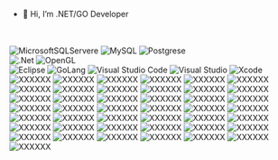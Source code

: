 - 👋 Hi, I’m .NET/GO Developer
<br>
<br>

<div id="badges">
  <img src="https://img.shields.io/badge/Microsoft%20SQL%20Sever-CC2927?style=for-the-badge&logo=microsoft%20sql%20server&logoColor=white" alt="MicrosoftSQLServere"/>
  <img src="https://img.shields.io/badge/mysql-%2300f.svg?style=for-the-badge&logo=mysql&logoColor=white" alt="MySQL"/>
  <img src="https://img.shields.io/badge/postgres-%23316192.svg?style=for-the-badge&logo=postgresql&logoColor=white" alt="Postgrese"/>
  <br>
  <img src="https://img.shields.io/badge/.NET-5C2D91?style=for-the-badge&logo=.net&logoColor=white" alt=".Net"/>
  <img src="https://img.shields.io/badge/OpenGL-%23FFFFFF.svg?style=for-the-badge&logo=opengl" alt="OpenGL"/>
  <br>
  <img src="https://img.shields.io/badge/Eclipse-FE7A16.svg?style=for-the-badge&logo=Eclipse&logoColor=white" alt="Eclipse"/>
  <img src="https://img.shields.io/badge/GoLand-0f0f0f?&style=for-the-badge&logo=goland&logoColor=white" alt="GoLang"/>
  <img src="https://img.shields.io/badge/Visual%20Studio%20Code-0078d7.svg?style=for-the-badge&logo=visual-studio-code&logoColor=white" alt="Visual Studio Code"/>
  <img src="https://img.shields.io/badge/Visual%20Studio-5C2D91.svg?style=for-the-badge&logo=visual-studio&logoColor=white" alt="Visual Studio"/>
  <img src="https://img.shields.io/badge/Xcode-007ACC?style=for-the-badge&logo=Xcode&logoColor=white" alt="Xcode"/>
  <br>
  <img src="XXXXXXXX" alt="XXXXXX"/>
  <img src="XXXXXXXX" alt="XXXXXX"/>
  <img src="XXXXXXXX" alt="XXXXXX"/>
  <img src="XXXXXXXX" alt="XXXXXX"/>
  <img src="XXXXXXXX" alt="XXXXXX"/>
  <img src="XXXXXXXX" alt="XXXXXX"/>
  <img src="XXXXXXXX" alt="XXXXXX"/>
  <img src="XXXXXXXX" alt="XXXXXX"/>
  <img src="XXXXXXXX" alt="XXXXXX"/>
  <img src="XXXXXXXX" alt="XXXXXX"/>
  <img src="XXXXXXXX" alt="XXXXXX"/>
  <img src="XXXXXXXX" alt="XXXXXX"/>
  <img src="XXXXXXXX" alt="XXXXXX"/>
  <img src="XXXXXXXX" alt="XXXXXX"/>
  <img src="XXXXXXXX" alt="XXXXXX"/>
  <img src="XXXXXXXX" alt="XXXXXX"/>
  <img src="XXXXXXXX" alt="XXXXXX"/>
  <img src="XXXXXXXX" alt="XXXXXX"/>
  <img src="XXXXXXXX" alt="XXXXXX"/>
  <img src="XXXXXXXX" alt="XXXXXX"/>
  <img src="XXXXXXXX" alt="XXXXXX"/>
  <img src="XXXXXXXX" alt="XXXXXX"/>
  <img src="XXXXXXXX" alt="XXXXXX"/>
  <img src="XXXXXXXX" alt="XXXXXX"/>
  <img src="XXXXXXXX" alt="XXXXXX"/>
  <img src="XXXXXXXX" alt="XXXXXX"/>
  <img src="XXXXXXXX" alt="XXXXXX"/>
  <img src="XXXXXXXX" alt="XXXXXX"/>
  <img src="XXXXXXXX" alt="XXXXXX"/>
  <img src="XXXXXXXX" alt="XXXXXX"/>
  <img src="XXXXXXXX" alt="XXXXXX"/>
  <img src="XXXXXXXX" alt="XXXXXX"/>
  <img src="XXXXXXXX" alt="XXXXXX"/>
  <img src="XXXXXXXX" alt="XXXXXX"/>
  <img src="XXXXXXXX" alt="XXXXXX"/>
  <img src="XXXXXXXX" alt="XXXXXX"/>
  <img src="XXXXXXXX" alt="XXXXXX"/>
  <img src="XXXXXXXX" alt="XXXXXX"/>
  <img src="XXXXXXXX" alt="XXXXXX"/>
  <img src="XXXXXXXX" alt="XXXXXX"/>
  <img src="XXXXXXXX" alt="XXXXXX"/>
  <img src="XXXXXXXX" alt="XXXXXX"/>
  <img src="XXXXXXXX" alt="XXXXXX"/>
</div>


<!---
TruMaxim/TruMaxim is a ✨ special ✨ repository because its `README.md` (this file) appears on your GitHub profile.
You can click the Preview link to take a look at your changes.
--->
